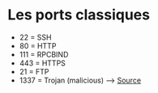 # Les ports classiques
 * 22   =   SSH
 * 80   =   HTTP
 * 111  =   RPCBIND
 * 443  =   HTTPS   
 * 21   =   FTP
 * 1337 =   Trojan (malicious) --> [Source](https://www.speedguide.net/port.php?port=1337)